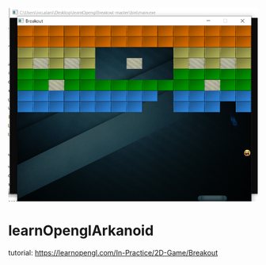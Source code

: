 ![image](Image.png)

# learnOpenglArkanoid

tutorial: https://learnopengl.com/In-Practice/2D-Game/Breakout
